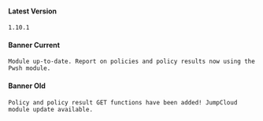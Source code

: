 #### Latest Version

```
1.10.1
```

#### Banner Current

```
Module up-to-date. Report on policies and policy results now using the Pwsh module.
```

#### Banner Old

```
Policy and policy result GET functions have been added! JumpCloud module update available.
```
